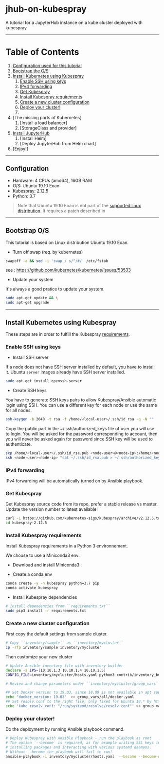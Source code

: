 # jhub-on-kubespray
A tutorial for a JupyterHub instance on a kube cluster deployed with kubespray

---
# Table of Contents
1. [Configuration used for this tutorial](#Configuration)
2. [Bootstrap the O/S](#Bootstrap-O/S)
3. [Install Kubernetes using Kubespray](#Install-Kubernetes-using-Kubespray)
   1. [Enable SSH using keys](#Enable-SSH-using-keys)
   2. [IPv4 forwarding](#IPv4-forwarding)
   3. [Get Kubespray](#Get-kubespray)
   4. [Install Kubespray requirements](#Install-Kubespray-requirements)
   5. [Create a new cluster configuration](#Create-a-new-cluster-configuration)
   6. [Deploy your cluster!](#Deploy-your-cluster!)
   7. []()
4. [The missing parts of Kubernetes]
   1. [Install a load balancer]
   2. [StorageClass and provider]
5. [Install JupyterHub]()
   1. [Install Helm]
   2. [Deploy JupyterHub from Helm chart]
6. [Enjoy!]

---
## Configuration

- Hardware: 4 CPUs (amd64), 16GB RAM
- O/S: Ubuntu 19.10 Eoan
- Kubespray: 2.12.5
- Python: 3.7


> Note that Ubuntu 19.10 Eoan is not part of the [supported linux distribution](https://github.com/kubernetes-sigs/kubespray#supported-linux-distributions). It requires a patch described in 

---
## Bootstrap O/S

This tutorial is based on Linux distribution Ubuntu 19.10 Eoan.

- Turn off swap (req. by kubernetes)

``` bash
swapoff -a && sed -i 'swap / s/^/#/' /etc/fstab
```
see : https://github.com/kubernetes/kubernetes/issues/53533

- Update your system

It's always a good pratice to update your system.

``` bash
sudo apt-get update && \
sudo apt-get upgrade
```

---
## Install Kubernetes using Kubespray

These steps are in order to fulfill the Kubespray [requirements](https://github.com/kubernetes-sigs/kubespray#requirements).

### Enable SSH using keys

- Install SSH server

If a node does not have SSH server installed by default, you have to install it.
Ubuntu `server` images already have SSH server installed.

``` bash
sudo apt-get install openssh-server
```

  - Create SSH keys

You have to generate SSH keys pairs to allow Kubespray/Ansible automatic login using SSH.
You can use a different key for each node or use the same for all nodes.

``` bash
ssh-keygen -b 2048 -t rsa -f /home/<local-user>/.ssh/id_rsa -q -N ""
```

Copy the public part in the ~/.ssh/authorized_keys file of user you will use to login.
You will be asked for the password corresponding to <node-user> account, then you will never be asked again for password since SSH key will be used to authenticate.

``` bash
scp /home/<local-user>/.ssh/id_rsa.pub <node-user>@<node-ip>:/home/<node-user>/.ssh
ssh <node-user><node-ip> "cat ~/.ssh/id_rsa.pub > ~/.ssh/authorized_keys" "rm ~/.ssh/id_rsa.pub"
```

### IPv4 forwarding

IPv4 forwarding will be automatically turned on by Ansible playbook.

### Get Kubespray

Get Kubespray source code from its repo, prefer a stable release vs master.
Update the version number to latest available!

``` bash
curl -L https://github.com/kubernetes-sigs/kubespray/archive/v2.12.5.tar.gz | tar xvz && \
cd kubespray-2.12.5
```

### Install Kubespray requirements

Install Kubespray requirements in a Python 3 environnement.

We choose to use a Miniconda3 env:
- Download and install Miniconda3 : 


- Create a conda env

``` bash
conda create -y -n kubespray python=3.7 pip
conda activate kubespray
```

- Install Kubespray dependencies

``` bash
# Install dependencies from ``requirements.txt``
sudo pip3 install -r requirements.txt
```

### Create a new cluster configuration

First copy the default settings from sample cluster.

``` bash
# Copy ``inventory/sample`` as ``inventory/mycluster``
cp -rfp inventory/sample inventory/mycluster
```

Then customize your new cluster

``` bash
# Update Ansible inventory file with inventory builder
declare -a IPS=(10.10.1.3 10.10.1.4 10.10.1.5)
CONFIG_FILE=inventory/mycluster/hosts.yaml python3 contrib/inventory_builder/inventory.py ${IPS[@]}

# Review and change parameters under ``inventory/mycluster/group_vars``

## Set Docker version to 19.03, since 18.09 is not available in apt sources
echo "docker_version: 19.03"  >> group_vars/all/docker.yaml
## Set resolv.conf to the right file, only fixed for Ubuntu 18.* by https://github.com/kubernetes-sigs/kubespray/pull/3335
echo 'kube_resolv_conf: "/run/systemd/resolve/resolv.conf"' >> group_vars/all/all.yaml
```

### Deploy your cluster!

Do the deployment by running Ansible playbook command.

``` bash
# Deploy Kubespray with Ansible Playbook - run the playbook as root
# The option `--become` is required, as for example writing SSL keys in /etc/,
# installing packages and interacting with various systemd daemons.
# Without --become the playbook will fail to run!
ansible-playbook -i inventory/mycluster/hosts.yaml  --become --become-user=root cluster.yml
```
